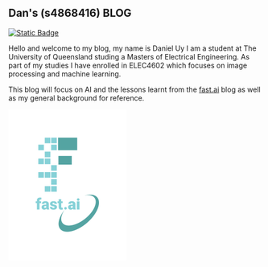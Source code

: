 ## Dan's (s4868416) BLOG

[![Static Badge](https://img.shields.io/badge/LinkedIn-blue)](https://linkedin.com/in/daniel-uy)


Hello and welcome to my blog, my name is Daniel Uy I am a student at The University of Queensland studing a Masters of Electrical Engineering. 
As part of my studies I have enrolled in ELEC4602 which focuses on image processing and machine learning. 

This blog will focus on AI and the lessons learnt from the [fast.ai](https://www.fast.ai) blog as well as my general background for reference.

![Image of fast.ai logo](images/logo.png)


